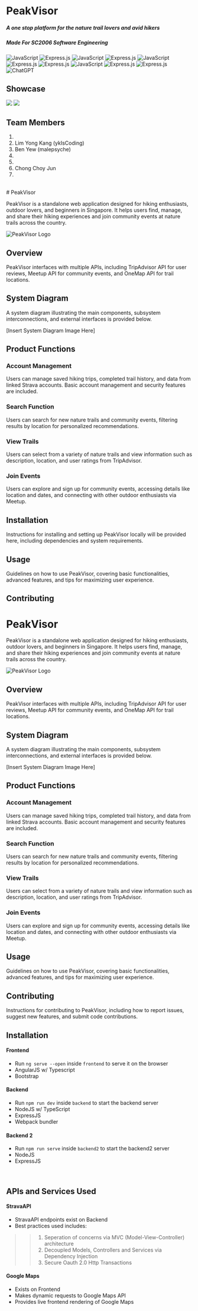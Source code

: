 # PeakVisor
##### A one stop platform for the nature trail lovers and avid hikers
##### Made For SC2006 Software Engineering

![JavaScript](https://img.shields.io/badge/javascript-%23323330.svg?style=for-the-badge&logo=javascript&logoColor=%23F7DF1E) ![Express.js](https://img.shields.io/badge/express.js-%23404d59.svg?style=for-the-badge&logo=express&logoColor=%2361DAFB) ![JavaScript](https://img.shields.io/badge/Angular-DD0031?style=for-the-badge&logo=angular&logoColor=white) ![Express.js](https://img.shields.io/badge/Docker-2CA5E0?style=for-the-badge&logo=docker&logoColor=white) ![JavaScript](	https://img.shields.io/badge/Node%20js-339933?style=for-the-badge&logo=nodedotjs&logoColor=white) ![Express.js](https://img.shields.io/badge/TypeScript-007ACC?style=for-the-badge&logo=typescript&logoColor=white) ![Express.js](https://img.shields.io/badge/GraphQl-E10098?style=for-the-badge&logo=graphql&logoColor=white) ![JavaScript](https://img.shields.io/badge/firebase-ffca28?style=for-the-badge&logo=firebase&logoColor=black) ![Express.js](https://img.shields.io/badge/HTML5-E34F26?style=for-the-badge&logo=html5&logoColor=white) ![Express.js](https://img.shields.io/badge/CSS3-1572B6?style=for-the-badge&logo=css3&logoColor=white) ![ChatGPT](https://img.shields.io/badge/chatGPT-74aa9c?style=for-the-badge&logo=openai&logoColor=white)

## Showcase
![](https://github.com/ykIsCoding/PeakVisor/blob/draft/UX/peakvisor_computer_showcase.png) 
![](https://github.com/ykIsCoding/PeakVisor/blob/draft/UX/phone_peakvisor.png) 
<br>


## Team Members
1. 
2. Lim Yong Kang (ykIsCoding)
3. Ben Yew (malepsyche)
4.
5.
6. Chong Choy Jun
7.
<br>
# PeakVisor

PeakVisor is a standalone web application designed for hiking enthusiasts, outdoor lovers, and beginners in Singapore. It helps users find, manage, and share their hiking experiences and join community events at nature trails across the country.

![PeakVisor Logo](link_to_logo.png)

## Overview

PeakVisor interfaces with multiple APIs, including TripAdvisor API for user reviews, Meetup API for community events, and OneMap API for trail locations.

## System Diagram

A system diagram illustrating the main components, subsystem interconnections, and external interfaces is provided below.

[Insert System Diagram Image Here]

## Product Functions

### Account Management

Users can manage saved hiking trips, completed trail history, and data from linked Strava accounts. Basic account management and security features are included.

### Search Function

Users can search for new nature trails and community events, filtering results by location for personalized recommendations.

### View Trails

Users can select from a variety of nature trails and view information such as description, location, and user ratings from TripAdvisor.

### Join Events

Users can explore and sign up for community events, accessing details like location and dates, and connecting with other outdoor enthusiasts via Meetup.

## Installation

Instructions for installing and setting up PeakVisor locally will be provided here, including dependencies and system requirements.

## Usage

Guidelines on how to use PeakVisor, covering basic functionalities, advanced features, and tips for maximizing user experience.

## Contributing
# PeakVisor

PeakVisor is a standalone web application designed for hiking enthusiasts, outdoor lovers, and beginners in Singapore. It helps users find, manage, and share their hiking experiences and join community events at nature trails across the country.

![PeakVisor Logo](link_to_logo.png)

## Overview

PeakVisor interfaces with multiple APIs, including TripAdvisor API for user reviews, Meetup API for community events, and OneMap API for trail locations.

## System Diagram

A system diagram illustrating the main components, subsystem interconnections, and external interfaces is provided below.

[Insert System Diagram Image Here]

## Product Functions

### Account Management

Users can manage saved hiking trips, completed trail history, and data from linked Strava accounts. Basic account management and security features are included.

### Search Function

Users can search for new nature trails and community events, filtering results by location for personalized recommendations.

### View Trails

Users can select from a variety of nature trails and view information such as description, location, and user ratings from TripAdvisor.

### Join Events

Users can explore and sign up for community events, accessing details like location and dates, and connecting with other outdoor enthusiasts via Meetup.


## Usage

Guidelines on how to use PeakVisor, covering basic functionalities, advanced features, and tips for maximizing user experience.

## Contributing

Instructions for contributing to PeakVisor, including how to report issues, suggest new features, and submit code contributions.

## Installation

#### Frontend
- Run `ng serve --open` inside ```frontend``` to serve it on the browser
- AngularJS w/ Typescript
- Bootstrap

#### Backend
- Run ```npm run dev``` inside ```backend``` to start the backend server
- NodeJS w/ TypeScript
- ExpressJS
- Webpack bundler


#### Backend 2
- Run ```npm run serve``` inside ```backend2``` to start the backend2 server
- NodeJS 
- ExpressJS
<br>


## APIs and Services Used

#### StravaAPI
- StravaAPI endpoints exist on Backend
- Best practices used includes:
>> 1. Seperation of concerns via MVC (Model-View-Controller) architecture 
>> 2. Decoupled Models, Controllers and Services via Dependency Injection
>> 3. Secure Oauth 2.0 Http Transactions

#### Google Maps
- Exists on Frontend
- Makes dynamic requests to Google Maps API
- Provides live frontend rendering of Google Maps
<br>





